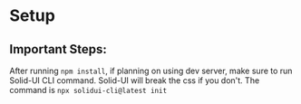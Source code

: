 # Setup

## Important Steps:

After running `npm install`, if planning on using dev server, make sure to run Solid-UI CLI command. Solid-UI will break the css if you don't.
The command is `npx solidui-cli@latest init`
